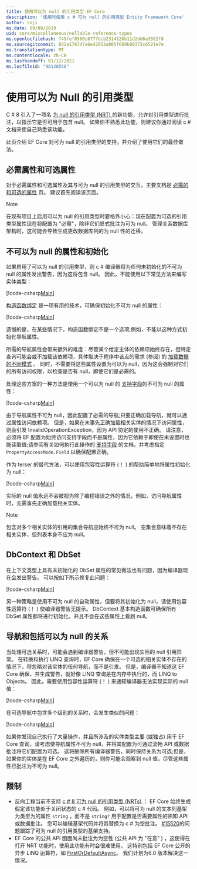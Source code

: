 ```yaml
---
title: 使用可以为 null 的引用类型-EF Core
description: '使用时使用 c # 可为 null 的引用类型 Entity Framework Core'
author: roji
ms.date: 09/09/2019
uid: core/miscellaneous/nullable-reference-types
ms.openlocfilehash: 749fef8560c6777dcb2314126b11d2dd6a3562f8
ms.sourcegitcommit: 032a1767d7a6e42052a005f660b80372c6521e7e
ms.translationtype: MT
ms.contentlocale: zh-CN
ms.lasthandoff: 01/12/2021
ms.locfileid: "98128558"
---
```

# <a name="working-with-nullable-reference-types"></a>使用可以为 Null 的引用类型

C # 8 引入了一项名 [为 null 的引用类型 (NRT) ](/dotnet/csharp/tutorials/nullable-reference-types)的新功能，允许对引用类型进行批注，以指示它是否可用于包含 null。 如果你不熟悉此功能，则建议你通过阅读 c # 文档来使自己熟悉该功能。

此页介绍 EF Core 对可为 null 的引用类型的支持，并介绍了使用它们的最佳做法。

## <a name="required-and-optional-properties"></a>必需属性和可选属性

对于必需属性和可选属性及其与可为 null 的引用类型的交互，主要文档是 [必需的和可选的属性](xref:core/modeling/entity-properties#required-and-optional-properties) 页。 建议首先阅读该页面。

> [!NOTE]
> 在现有项目上启用可以为 null 的引用类型时要格外小心：现在配置为可选的引用类型属性现在将配置为 "必需"，除非它们显式批注为可为 null。 管理关系数据库架构时，这可能会导致生成更改数据库列的为 null 性的迁移。

## <a name="non-nullable-properties-and-initialization"></a>不可以为 null 的属性和初始化

如果启用了可以为 null 的引用类型，则 c # 编译器将为任何未初始化的不可为 null 的属性发出警告，因为这将包含 null。 因此，不能使用以下常见方法来编写实体类型：

[!code-csharp[Main](../../../samples/core/Miscellaneous/NullableReferenceTypes/CustomerWithWarning.cs?name=CustomerWithWarning&highlight=4-5)]

[构造函数绑定](xref:core/modeling/constructors) 是一项有用的技术，可确保初始化不可为 null 的属性：

[!code-csharp[Main](../../../samples/core/Miscellaneous/NullableReferenceTypes/CustomerWithConstructorBinding.cs?name=CustomerWithConstructorBinding&highlight=6-9)]

遗憾的是，在某些情况下，构造函数绑定不是一个选项;例如，不能以这种方式初始化导航属性。

所需的导航属性会带来额外的难度：尽管某个给定主体的依赖项始终存在，但特定查询可能会或不加载该依赖项，具体取决于程序中该点的需求 (参阅) 的 [加载数据的不同模式](xref:core/querying/related-data) 。 同时，不需要将这些属性设置为可以为 null，因为这会强制对它们的所有访问权限，以检查是否有 null，即使它们是必需的。

处理这些方案的一种方法是使用一个可以为 null 的 [支持字段](xref:core/modeling/backing-field)的不可为 null 的属性：

[!code-csharp[Main](../../../samples/core/Miscellaneous/NullableReferenceTypes/Order.cs?range=10-17)]

由于导航属性不可为 null，因此配置了必需的导航;只要正确加载导航，就可以通过属性访问依赖项。 但是，如果在未事先正确加载相关实体的情况下访问属性，则会引发 InvalidOperationException，因为 API 协定的使用不正确。 请注意，必须将 EF 配置为始终访问支持字段而不是属性，因为它依赖于即使在未设置时也能读取值;请参阅有关如何执行此操作的 [支持字段](xref:core/modeling/backing-field) 的文档，并考虑指定 `PropertyAccessMode.Field` 以确保配置正确。

作为 terser 的替代方法，可以使用包容性运算符 (！ ) 的帮助简单地将属性初始化为 null：

[!code-csharp[Main](../../../samples/core/Miscellaneous/NullableReferenceTypes/Order.cs?range=19)]

实际的 null 值永远不会被视为除了编程错误之外的情况，例如，访问导航属性时，无需事先正确加载相关实体。

> [!NOTE]
> 包含对多个相关实体的引用的集合导航应始终不可为 null。 空集合意味着不存在相关实体，但列表本身不应为 null。

## <a name="dbcontext-and-dbset"></a>DbContext 和 DbSet

在上下文类型上具有未初始化的 DbSet 属性的常见做法也有问题，因为编译器现在会发出警告。 可以按如下所示修复此问题：

[!code-csharp[Main](../../../samples/core/Miscellaneous/NullableReferenceTypes/NullableReferenceTypesContext.cs?name=Context&highlight=3-4)]

另一种策略是使用不可为 null 的自动属性，但要将其初始化为 null，请使用包容性运算符 (！ ) 使编译器警告无提示。 DbContext 基本构造函数可确保所有 DbSet 属性都将进行初始化，并且不会在这些属性上看到 null。

## <a name="navigating-and-including-nullable-relationships"></a>导航和包括可以为 null 的关系

当处理可选关系时，可能会遇到编译器警告，但不可能出现实际的 null 引用异常。 在转换和执行 LINQ 查询时，EF Core 确保在一个可选的相关实体不存在的情况下，将忽略对该实体的任何导航，而不是引发。 但是，编译器不知道这 EF Core 确保，并生成警告，就好像 LINQ 查询是在内存中执行的，而 LINQ to Objects。 因此，需要使用包容性运算符 (！ ) 来通知编译器无法实现实际的 null 值：

[!code-csharp[Main](../../../samples/core/Miscellaneous/NullableReferenceTypes/Program.cs?range=46)]

在可选导航中包含多个级别的关系时，会发生类似的问题：

[!code-csharp[Main](../../../samples/core/Miscellaneous/NullableReferenceTypes/Program.cs?range=36-39&highlight=2)]

如果你发现自己执行了大量操作，并且所涉及的实体类型主要 (或独占) 用于 EF Core 查询，请考虑使导航属性不可为 null，并将其配置为可通过流畅 API 或数据批注将它们配置为可选。 这将删除所有编译器警告，同时保持关系为可选;但是，如果你的实体是在 EF Core 之外遍历的，则你可能会观察到 null 值，尽管这些属性已批注为不可为 null。

## <a name="limitations"></a>限制

* 反向工程当前不支持 [c # 8 可为 null 的引用类型 (NRTs) ](/dotnet/csharp/tutorials/nullable-reference-types)： EF Core 始终生成假定该功能处于关闭状态的 c # 代码。 例如，可以将可为 null 的文本列基架为类型为的属性 `string` ，而不是 `string?` 用于配置是否需要属性的熟知 API 或数据批注。 您可以编辑基架代码并将其替换为 c # 为空批注。 [#15520](https://github.com/dotnet/efcore/issues/15520)的问题跟踪了可为 null 的引用类型的基架支持。
* EF Core 的公共 API 图面尚未批注为为空性 (公共 API 为 "在意" ) ，这使得在打开 NRT 功能时，使用此功能有时会很难使用。 这特别包括 EF Core 公开的异步 LINQ 运算符，如 [FirstOrDefaultAsync](/dotnet/api/microsoft.entityframeworkcore.entityframeworkqueryableextensions.firstordefaultasync#Microsoft_EntityFrameworkCore_EntityFrameworkQueryableExtensions_FirstOrDefaultAsync__1_System_Linq_IQueryable___0__System_Linq_Expressions_Expression_System_Func___0_System_Boolean___System_Threading_CancellationToken_)。 我们计划为6.0 版本解决这一情况。
